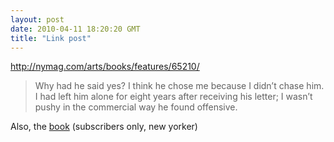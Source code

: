 ```yaml
---
layout: post
date: 2010-04-11 18:20:20 GMT
title: "Link post"
---
```

<http://nymag.com/arts/books/features/65210/>

> Why had he said yes? I think he chose me because I didn’t chase him. I had left him alone for eight years after receiving his letter; I wasn’t pushy in the commercial way he found offensive.

Also, the [book](http://www.newyorker.com/archive/1965/06/19/1965_06_19_032_TNY_CARDS_000276654) (subscribers only, new yorker)